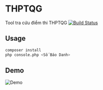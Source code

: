 # THPTQG
Tool tra cứu điểm thi THPTQG
[![Build Status](https://travis-ci.org/ging-dev/THPTQG.svg?branch=master)](https://travis-ci.org/ging-dev/THPTQG)
## Usage
```bash
composer install
php console.php <Số Báo Danh>
```
## Demo
![Demo](https://i.imgur.com/lHvEWL2.png)